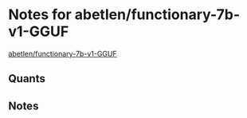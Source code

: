 # Notes for abetlen/functionary-7b-v1-GGUF
[abetlen/functionary-7b-v1-GGUF](https://huggingface.co/abetlen/functionary-7b-v1-GGUF)

## Quants
<quants go here>

## Notes
<notes here>

